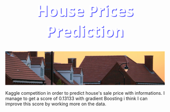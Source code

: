 
 <h1 style="font-family: 'Segoe UI', Tahoma, Geneva, Verdana, sans-serif; font-size: 48px; color: white;text-align : center; text-shadow: 2px 2px #4b4cff;">
 House Prices Prediction
  </h1>


![House](header.png)

Kaggle competition in order to predict house's sale price with informations. 
I manage to get a score of 0.13133 with gradient Boosting i think I can improve this score by working more on the data.



